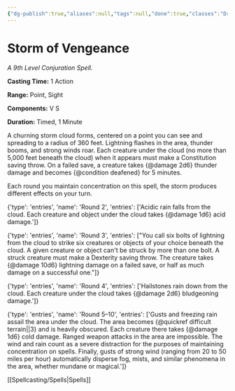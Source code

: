 ```yaml
---
{"dg-publish":true,"aliases":null,"tags":null,"done":true,"classes":"Druid,","spellLevel":9,"school":"Conjuration","source":"PHB","permalink":"/spells/storm-of-vengeance/","dgHomeLink":false,"dgPassFrontmatter":true}
---
```


# Storm of Vengeance
*A 9th Level Conjuration Spell.*

**Casting Time:** 1 Action

**Range:** Point, Sight

**Components:** V S 

**Duration:** Timed, 1 Minute

A churning storm cloud forms, centered on a point you can see and spreading to a radius of 360 feet. Lightning flashes in the area, thunder booms, and strong winds roar. Each creature under the cloud (no more than 5,000 feet beneath the cloud) when it appears must make a Constitution saving throw. On a failed save, a creature takes {@damage 2d6} thunder damage and becomes {@condition deafened} for 5 minutes.



Each round you maintain concentration on this spell, the storm produces different effects on your turn.



{'type': 'entries', 'name': 'Round 2', 'entries': ['Acidic rain falls from the cloud. Each creature and object under the cloud takes {@damage 1d6} acid damage.']}



{'type': 'entries', 'name': 'Round 3', 'entries': ["You call six bolts of lightning from the cloud to strike six creatures or objects of your choice beneath the cloud. A given creature or object can't be struck by more than one bolt. A struck creature must make a Dexterity saving throw. The creature takes {@damage 10d6} lightning damage on a failed save, or half as much damage on a successful one."]}



{'type': 'entries', 'name': 'Round 4', 'entries': ['Hailstones rain down from the cloud. Each creature under the cloud takes {@damage 2d6} bludgeoning damage.']}



{'type': 'entries', 'name': 'Round 5–10', 'entries': ['Gusts and freezing rain assail the area under the cloud. The area becomes {@quickref difficult terrain||3} and is heavily obscured. Each creature there takes {@damage 1d6} cold damage. Ranged weapon attacks in the area are impossible. The wind and rain count as a severe distraction for the purposes of maintaining concentration on spells. Finally, gusts of strong wind (ranging from 20 to 50 miles per hour) automatically disperse fog, mists, and similar phenomena in the area, whether mundane or magical.']}

[[Spellcasting/Spells|Spells]]